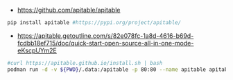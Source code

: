 
* https://github.com/apitable/apitable

```sh
pip install apitable #https://pypi.org/project/apitable/
```

* https://apitable.getoutline.com/s/82e078fc-1a8d-4616-b69d-fcdbb18ef715/doc/quick-start-open-source-all-in-one-mode-eKscpUYm2E

```sh
#curl https://apitable.github.io/install.sh | bash
podman run -d -v ${PWD}/.data:/apitable -p 80:80 --name apitable apitable/all-in-one:latest
```